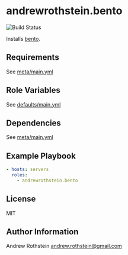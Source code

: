 andrewrothstein.bento
===========================
![Build Status](https://github.com/andrewrothstein/bento/actions/workflows/build.yml/badge.svg)

Installs [bento](https://github.com/warpstreamlabs/bento).

Requirements
------------

See [meta/main.yml](meta/main.yml)

Role Variables
--------------

See [defaults/main.yml](defaults/main.yml)

Dependencies
------------

See [meta/main.yml](meta/main.yml)

Example Playbook
----------------

```yml
- hosts: servers
  roles:
    - andrewrothstein.bento
```

License
-------

MIT

Author Information
------------------

Andrew Rothstein <andrew.rothstein@gmail.com>
